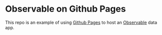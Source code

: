 # Observable on Github Pages

This repo is an example of using [Github Pages](https://pages.github.com/) to host an [Observable](https://observablehq.com/) data app.
